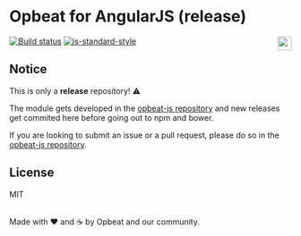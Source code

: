 # Opbeat for AngularJS (release)

[![Build status](https://travis-ci.org/opbeat/opbeat-js.svg?branch=master)](https://travis-ci.org/opbeat/opbeat-js)
[![js-standard-style](https://img.shields.io/badge/code%20style-standard-brightgreen.svg?style=flat)](https://github.com/feross/standard)
<a href="https://opbeat.com" title="Opbeat"><img src="http://opbeat-brand-assets.s3-website-us-east-1.amazonaws.com/svg/logo/logo.svg" align="right" height="25px"></a>

## Notice 

This is only a **release** repository! ⚠️

The module gets developed in the [opbeat-js repository](https://github.com/opbeat/opbeat-js) and new releases get commited here before going out to npm and bower.

If you are looking to submit an issue or a pull request, please do so in the [opbeat-js repository](https://github.com/opbeat/opbeat-js).


## License
MIT

<br>Made with ♥️ and ☕️ by Opbeat and our community.
